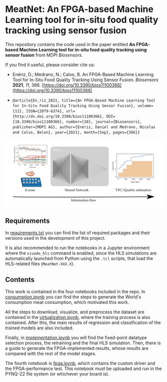 # MeatNet: An FPGA-based Machine Learning tool for in-situ food quality tracking using sensor fusion

This repository contains the code used in the paper entitled **An FPGA-based Machine Learning tool for in-situ food quality tracking using sensor fusion** from MDPI *Biosensors*.

If you find it useful, please consider cite us:

- Enériz, D.; Medrano, N.; Calvo, B. An FPGA-Based Machine Learning Tool for In-Situ Food Quality Tracking Using Sensor Fusion. *Biosensors* **2021**, *11*, 366. [https://doi.org/10.3390/bios11100366](https://doi.org/10.3390/bios11100366)

- ``` @article{En_riz_2021, title={An FPGA-Based Machine Learning Tool for In-Situ Food Quality Tracking Using Sensor Fusion}, volume={11}, ISSN={2079-6374}, url={http://dx.doi.org/10.3390/bios11100366}, DOI={10.3390/bios11100366}, number={10}, journal={Biosensors}, publisher={MDPI AG}, author={Enériz, Daniel and Medrano, Nicolas and Calvo, Belen}, year={2021}, month={Sep}, pages={366}} ```


![Developed system's scheme](img/equema-fondo-blanco.svg)

## Requirements

In [requirements.txt](/requirements.txt) you can find the list of required packages and their versions used in the development of this project.

It is also recommended to run the notebooks in a Jupyter environment where the `vivado_hls` command is enabled, since the HLS simulations are automatically launched from Python using the `.tcl` scripts, that load the HLS-related files (`MeatNet-XXX.X`).

## Contents

This work is contained in the four notebooks included in the repo. In [consumption.ipynb](/consumption.ipynb) you can find the steps to generate the World's consumption meat consumption, which motivated this work.

All the steps to download, visualize, and preprocess the dataset are contained in the [virtualization.ipynb](/virtualization.ipynb), where the training process is also contained. After this, the main results of regression and classification of the trained models are also included.

Finally, in [implementation.ipynb](/implementation.ipynb) you will find the fixed-point datatype selection process, the retraining and the final HLS simulation. Then, there is a guide to generate the FPGA-implemented results, whose results are compared with the rest of the model stages.

The fourth notebook is [fpga.ipynb](/fpga.ipynb), which contains the custom driver and the FPGA-performance test. This notebook must be uploaded and run in the PYNQ-Z2 file system (or whichever your board is).